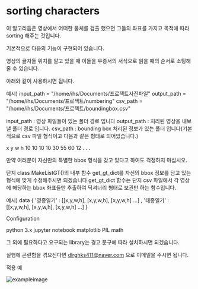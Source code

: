 # sorting characters

이 알고리듬은 영상에서 어떠한 물체를 검출 했으면 그들의 좌표를 가지고 목적에 따라 sorting 해주는 것입니다.


기본적으로 다음의 기능이 구현되어 있습니다.

영상의 글자들 위치를 알고 있을 때 이들을 우종서의 서식으로 읽을 때의 순서로 소팅해 줄 수 있습니다.


아래와 같이 사용하시면 됩니다.

예시)
input_path = "/home/ihs/Documents/프로젝트사진파일"
output_path = "/home/ihs/Documents/프로젝트/numbering"
csv_path = "/home/ihs/Documents/프로젝트/boundingbox.csv"

input_path : 영상 파일들이 있는 폴더 경로 입니다
output_path : 처리된 영상을 내보낼 폴더 경로 입니다.
csv_path : bounding box 처리된 정보가 있는 폴더 입니다(기본적으로 csv 파일 형식이고 다음과 같은 형태로 되어있습니다.)


x       y       w       h
  10      10     10      10
  30      55     60      12
  .
  .
  .
  
  
  
만약 여러분이 자신만의 특별한 bbox 형식을 갖고 있다고 하여도 걱정하지 마십시오.

단지 class MakeListGT()의 내부 함수 get_gt_dict를 자신의 bbox 정보를 담고 있는 형식에 맞게 수정해주시면 되겠습니다
get_gt_dict 함수는 단지 csv 파일에서 각 영상에 해당하는 bbox 좌표들만 추출하여 딕셔너리 형태로 보관만 하는 함수입니다.

예시)
data { '영종일기' : [[x,y,w,h], [x,y,w,h], [x,y,w,h] ...] , '태종일기' : [[x,y,w,h], [x,y,w,h], [x,y,w,h] ...] }



Configuration

 python 3.x
 jupyter notebook
 matplotlib
 PIL
 math
 
그 외에 필요하다고 요구되는 library는 경고 문구에 따라 설치하시면 되겠습니다.

실행에 곤란함을 겪으신다면 dlrghks411@naver.com 으로 이메일을 주시면 됩니다.


적용 예

![exampleimage](./example_image.jpeg)

